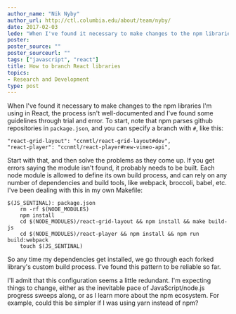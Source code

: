 ```yaml
---
author_name: "Nik Nyby"
author_url: http://ctl.columbia.edu/about/team/nyby/
date: 2017-02-03
lede: "When I've found it necessary to make changes to the npm libraries I'm using in React, the process isn't well-documented and I've found some guidelines through trial and error."
poster:
poster_source: ""
poster_sourceurl: ""
tags: ["javascript", "react"]
title: How to branch React libraries
topics:
- Research and Development
type: post
---
```


When I've found it necessary to make changes to the npm libraries I'm
using in React, the process isn't well-documented and I've found some
guidelines through trial and error. To start, note that npm parses
github repositories in `package.json`, and you can specify a branch with
`#`, like this:

    "react-grid-layout": "ccnmtl/react-grid-layout#dev",
    "react-player": "ccnmtl/react-player#new-vimeo-api",

Start with that, and then solve the problems as they come up. If you
get errors saying the module isn't found, it probably needs to be
built. Each node module is allowed to define its own build process,
and can rely on any number of dependencies and build tools, like
webpack, broccoli, babel, etc. I've been dealing with this in my own
Makefile:

    $(JS_SENTINAL): package.json
        rm -rf $(NODE_MODULES)
        npm install
        cd $(NODE_MODULES)/react-grid-layout && npm install && make build-js
        cd $(NODE_MODULES)/react-player && npm install && npm run build:webpack
        touch $(JS_SENTINAL)

So any time my dependencies get installed, we go through each forked
library's custom build process. I've found this pattern to be reliable
so far.

I'll admit that this configuration seems a little redundant. I'm
expecting things to change, either as the inevitable pace of
JavaScript/node.js progress sweeps along, or as I learn more about the
npm ecosystem. For example, could this be simpler if I was using yarn
instead of npm?
